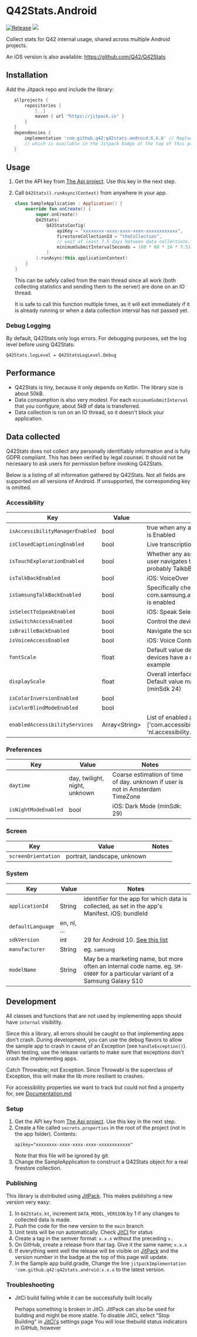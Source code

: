 # Q42Stats.Android

[![Release](https://jitpack.io/v/Q42/Q42Stats.Android.svg)](https://jitpack.io/#Q42/Q42Stats.Android)
[![](https://jitci.com/gh/Q42/Q42Stats.Android/svg)](https://jitci.com/gh/Q42/Q42Stats.Android)

Collect stats for Q42 internal usage, shared across multiple Android projects.

An iOS version is also available: https://github.com/Q42/Q42Stats

## Installation

Add the Jitpack repo and include the library:

```gradle
   allprojects {
       repositories {
           [..]
           maven { url "https://jitpack.io" }
       }
   }
   dependencies {
       implementation 'com.github.q42:q42stats.android:X.X.X' // Replace X.X.X by the latest version,
       // which is available in the Jitpack badge at the top of this page
   }
```  

## Usage

1. Get the API key
   from [The Api project](https://github.com/Q42/accessibility-pipeline/tree/main/api). Use this key
   in the next step.

1. Call `Q42Stats().runAsync(Context)` from anywhere in your app.
    ```kotlin
    class SampleApplication : Application() {
        override fun onCreate() {
            super.onCreate()
            Q42Stats(
                Q42StatsConfig(
                    apiKey = "xxxxxxxx-xxxx-xxxx-xxxx-xxxxxxxxxxxx",
                    firestoreCollectionId = "theCollection",
                    // wait at least 7.5 days between data collections. the extra .5 is for time-of-day randomization
                    minimumSubmitIntervalSeconds = (60 * 60 * 24 * 7.5).toLong()
                )
            ).runAsync(this.applicationContext)
        }
    }
    ```
   This can be safely called from the main thread since all work (both collecting statistics and
   sending them to the server) are done on an IO thread.

   It is safe to call this function multiple times, as it will exit immediately if it is already
   running or when a data collection interval has not passed yet.

### Debug Logging

By default, Q42Stats only logs errors. For debugging purposes, set the log level before using
Q42Stats:

```
Q42Stats.logLevel = Q42StatsLogLevel.Debug
```

## Performance

- Q42Stats is tiny, because it only depends on Kotlin. The library size is about 50kB.
- Data consumption is also very modest. For each `minimumSubmitInterval` that you configure, about
  5kB of data is transferred.
- Data collection is run on an IO thread, so it doesn't block your application.

## Data collected

Q42Stats does not collect any personally identifiably information and is fully GDPR compliant. This
has been verified by legal counsel. It should not be necesaary to ask users for permission before
invoking Q42Stats.

Below is a listing of all information gathered by Q42Stats. Not all fields are supported on all
versions of Android. If unsupported, the corresponding key is omitted.

### Accessibliity

| Key | Value | Notes |
|-|-|-|
| `isAccessibilityManagerEnabled` | bool | true when any accessibility service (eg. Talkback) is Enabled | 
| `isClosedCaptioningEnabled` | bool | Live transcription of any spoken audio (min sdk 19) |
| `isTouchExplorationEnabled` | bool | Whether any assistive feature is enabled where the user navigates the interface by touch. Most probably TalkbBack, or similar
| `isTalkBackEnabled` | bool | iOS: VoiceOver
| `isSamsungTalkBackEnabled` | bool | Specifically checks whether com.samsung.android.app.talkback.talkbackservice is enabled
| `isSelectToSpeakEnabled` | bool | iOS: Speak Selection
| `isSwitchAccessEnabled` | bool | Control the device by a switch such as a foot pedal
| `isBrailleBackEnabled` | bool | Navigate the screen with an external Braille display
| `isVoiceAccessEnabled` | bool | iOS: Voice Control
| `fontScale` | float | Default value depends on device model. Some devices have a default font scaling of 1.1, for example |
| `displayScale` | float | Overall interface scaling ie. display density scaling. Default value may depend on device model (minSdk 24)|
| `isColorInversionEnabled` | bool | |
| `isColorBlindModeEnabled` | bool | |
| `enabledAccessibilityServices` | Array\<String\> | List of enabled accessibility package names, eg ['com.accessibility.service1', 'nl.accessibility.service2'] |

### Preferences

| Key | Value | Notes |
|-|-|-|
| `daytime`| day, twilight, night, unknown | Coarse estimation of time of day. unknown if user is not in Amsterdam TimeZone
| `isNightModeEnabled` | bool | iOS: Dark Mode (minSdk: 29)

### Screen

| Key | Value | Notes |
|-|-|-|
| `screenOrientation`| portrait, landscape, unknown |

### System

| Key | Value | Notes |
|-|-|-|
| `applicationId` | String | identifier for the app for which data is collected, as set in the app's Manifest. iOS: bundleId | nl.hema.mobiel |
| `defaultLanguage`| en, nl, ... |
| `sdkVersion` | int | 29 for Android 10. [See this list](https://source.android.com/setup/start/build-numbers)
|`manufacturer`|String|eg. `samsung`|
|`modelName`|String| May be a marketing name, but more often an internal code name. eg. `SM-G980F` for a particular variant of a Samsung Galaxy S10|


## Development

All classes and functions that are not used by implementing apps should have `internal` visibility.

Since this a library, all errors should be caught so that implementing apps don't crash. During
development, you can use the debug flavors to allow the sample app to crash in cause of an
Exception (see `handleException()`). When testing, use the release variants to make sure that
exceptions don't crash the implementing apps.

Catch Throwable; not Exception. Since Throwabl is the superclass of Exception, this will make the
lib more resilient to crashes.

For accessibility properties we want to track but could not find a property for, see [Documentation.md](Documentation.md)

### Setup

1. Get the API key
   from [The Api project](https://github.com/Q42/accessibility-pipeline/tree/main/api). Use this key
   in the next step.
2. Create a file called `secrets.properties` in the root of the project (not in the app folder).
   Contents:
    ```
    apikey="xxxxxxxx-xxxx-xxxx-xxxx-xxxxxxxxxxxx"
    ```
   Note that this file will be ignored by git.
3. Change the SampleApplication to construct a Q42Stats object for a real firestore collection.

### Publishing

This library is distributed using [JitPack](https://jitpack.io/#q42/q42stats.android). This makes
publishing a new version very easy:

1. In `Q42Stats.kt`, increment `DATA_MODEL_VERSION` by 1 if any changes to collected data is made.
1. Push the code for the new version to the `main` branch
1. Unit tests will be run automatically. Check [JitCI](https://jitci.com/gh/Q42/Q42Stats.Android)
   for status
1. Create a tag in the semver format: `x.x.x` without the preceding `v.`
1. On GitHub, create a release from that tag. Give it the same name; `x.x.x`
1. If everything went well the release will be visible
   on [JitPack](https://jitpack.io/#q42/q42stats.android) and the version number in the badge at the
   top of this page will update.
1. In the Sample app build.gradle, Change the
   line `jitpackImplementation 'com.github.q42:q42stats.android:x.x.x` to the latest version.

### Troubleshooting

- JitCi build failing while it can be successfully built locally

  Perhaps something is broken in JitCi. JitPack can also be used for building and might be more
  stable. To disable JitCi, select "Stop Building"
  in [JitCi's](https://jitci.com/gh/Q42/Q42Stats.Android) settings page You will lose thebuild
  status indicators in GitHub, however
